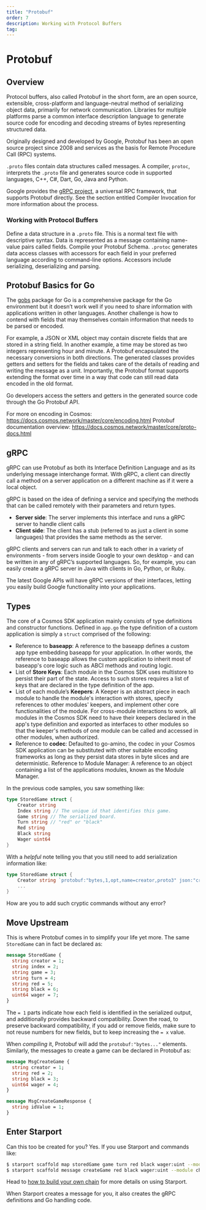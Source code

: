```yaml
---
title: "Protobuf"
order: 7
description: Working with Protocol Buffers
tag:
---
```


# Protobuf

## Overview

Protocol buffers, also called Protobuf in the short form, are an open source, extensible,  cross-platform and language-neutral method of serializing object data, primarily for network communication. Libraries for multiple platforms parse a common interface description language to generate source code for encoding and decoding streams of bytes representing structured data.

Originally designed and developed by Google, Protobuf has been an open source project since 2008 and services as the basis for Remote Procedure Call (RPC) systems.

`.proto` files contain data structures called messages. A compiler, `protoc`, interprets the `.proto` file and generates source code in supported languages,  C++, C#, Dart, Go, Java and Python.

<HighlightBox type=”info”>

Google provides the [gRPC project](https://blog.conan.io/2019/03/06/Serializing-your-data-with-Protobuf.html), a universal RPC framework, that supports Protobuf directly. See the section entitled Compiler Invocation for more information about the process.

</HighlightBox>

### Working with Protocol Buffers

Define a data structure in a `.proto` file. This is a normal text file with descriptive syntax. Data is represented as a message containing name-value pairs called fields.
Compile your Protobuf Schema. `.protoc` generates data access classes with accessors for each field in your preferred language according to command-line options. Accessors include serializing, deserializing and parsing.

## Protobuf Basics for Go

The [gobs](https://golang.org/pkg/encoding/gob/) package for Go is a comprehensive package for the Go environment but it doesn’t work well if you need to share information with applications written in other languages. Another challenge is how to contend with fields that may themselves contain information that needs to be parsed or encoded.

For example, a JSON or XML object may contain discrete fields that are stored in a string field. In another example, a time may be stored as two integers representing hour and minute. A Protobuf encapsulated the necessary conversions in both directions. The generated classes provides getters and setters for the fields and takes care of the details of reading and writing the message as a unit. Importantly, the Protobuf format supports extending the format over time in a way that code can still read data encoded in the old format.

Go developers access the setters and getters in the generated source code through the Go Protobuf API.

<HighlightBox type=”info”>

For more on encoding in Cosmos: https://docs.cosmos.network/master/core/encoding.html
Protobuf documentation overview: https://docs.cosmos.network/master/core/proto-docs.html

</HighlightBox>

## gRPC

gRPC can use Protobuf as both its Interface Definition Language and as its underlying message interchange format. With gRPC, a client can directly call a method on a server application on a different machine as if it were a local object.

gRPC is based on the idea of defining a service and specifying the methods that can be called remotely with their parameters and return types.

* **Server side**:  The server implements this interface and runs a gRPC server to handle client calls
* **Client side**: The client has a stub (referred to as just a client in some languages) that provides the same methods as the server.

gRPC clients and servers can run and talk to each other in a variety of environments - from servers inside Google to your own desktop - and can be written in any of gRPC’s supported languages. So, for example, you can easily create a gRPC server in Java with clients in Go, Python, or Ruby.

The latest Google APIs will have gRPC versions of their interfaces, letting you easily build Google functionality into your applications.

## Types

The core of a Cosmos SDK application mainly consists of type definitions and constructor functions. Defined in `app.go` the type definition of a custom application is simply a `struct` comprised of the following:

* Reference to **baseapp**: A reference to the baseapp defines a custom app type embedding baseapp for your application. In other words, the reference to baseapp allows the custom application to inherit most of baseapp's core logic such as ABCI methods and routing logic.
* List of **Store Keys**: Each module in the Cosmos SDK uses multistore to persist their part of the state. Access to such stores requires a list of keys that are declared in the type definition of the app.
* List of each module’s **Keepers**: A Keeper is an abstract piece in each module to handle the module's interaction with stores, specify references to other modules' keepers, and implement other core functionalities of the module. For cross-module interactions to work, all modules in the Cosmos SDK need to have their keepers declared in the app's type definition and exported as interfaces to other modules so that the keeper's methods of one module can be called and accessed in other modules, when authorized.
* Reference to **codec**: Defaulted to go-amino, the codec in your Cosmos SDK application can be substituted with other suitable encoding frameworks as long as they persist data stores in byte slices and are deterministic.
Reference to Module Manager: A reference to an object containing a list of the applications modules, known as the Module Manager.

<ExpansionPanel title="Show me some code for my checkers blockchain">

In the previous code samples, you saw something like:

```go
type StoredGame struct {
    Creator string
    Index string // The unique id that identifies this game.
    Game string // The serialized board.
    Turn string // "red" or "black"
    Red string
    Black string
    Wager uint64
}
```
With a _helpful_ note telling you that you still need to add serialization information like:

```go
type StoredGame struct {
    Creator string `protobuf:"bytes,1,opt,name=creator,proto3" json:"creator,omitempty"`
    ...
}
```
How are you to add such cryptic commands without any error?

## Move Upstream

This is where Protobuf comes in to simplify your life yet more. The same `StoredGame` can in fact be declared as:

```protobuf
message StoredGame {
  string creator = 1;
  string index = 2;
  string game = 3;
  string turn = 4;
  string red = 5;
  string black = 6;
  uint64 wager = 7;
}
```
The `= 1` parts indicate how each field is identified in the serialized output, and additionally provides backward compatibility. Down the road, to preserve backward compatibility, if you add or remove fields, make sure to not reuse numbers for new fields, but to keep increasing the `= x` value.

When _compiling_ it, Protobuf will add the `protobuf:"bytes..."` elements. Similarly, the messages to create a game can be declared in Protobuf as:

```protobuf
message MsgCreateGame {
  string creator = 1;
  string red = 2;
  string black = 3;
  uint64 wager = 4;
}

message MsgCreateGameResponse {
  string idValue = 1;
}
```

## Enter Starport

Can this too be created for you? Yes. If you use Starport and commands like:

```sh
$ starport scaffold map storedGame game turn red black wager:uint --module checkers --no-message
$ starport scaffold message createGame red black wager:uint --module checkers --response idValue
```
Head to [how to build your own chain](../5-my-own-chain/01-index) for more details on using Starport.

When Starport creates a message for you, it also creates the gRPC definitions and Go handling code.

</ExpansionPanel>
